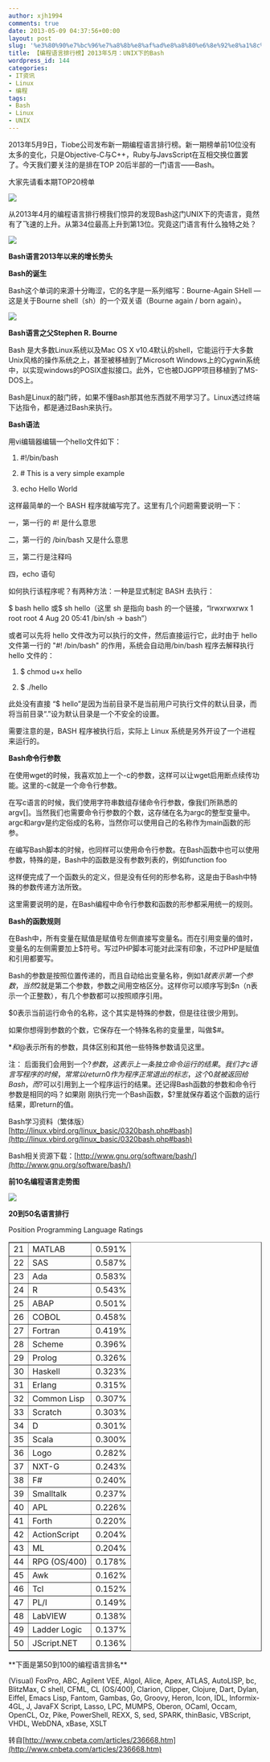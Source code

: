 ```yaml
---
author: xjh1994
comments: true
date: 2013-05-09 04:37:56+00:00
layout: post
slug: '%e3%80%90%e7%bc%96%e7%a8%8b%e8%af%ad%e8%a8%80%e6%8e%92%e8%a1%8c%e6%a6%9c%e3%80%912013%e5%b9%b45%e6%9c%88%ef%bc%9aunix%e4%b8%8b%e7%9a%84bash'
title: 【编程语言排行榜】2013年5月：UNIX下的Bash
wordpress_id: 144
categories:
- IT资讯
- Linux
- 编程
tags:
- Bash
- Linux
- UNIX
---
```


2013年5月9日，Tiobe公司发布新一期编程语言排行榜。新一期榜单前10位没有太多的变化，只是Objective-C与C++，Ruby与JavsScript在互相交换位置罢了。今天我们要关注的是排在TOP 20后半部的一门语言——Bash。

大家先请看本期TOP20榜单


[![](http://img.cnbeta.com/newsimg/130509/1101200548369122.jpg)](http://img.cnbeta.com/newsimg/130509/1101200548369122.jpg)


从2013年4月的编程语言排行榜我们惊异的发现Bash这门UNIX下的壳语言，竟然有了飞速的上升。从第34位最高上升到第13位。究竟这门语言有什么独特之处？


[![](http://img.cnbeta.com/newsimg/130509/1101241616233161.jpg)](http://img.cnbeta.com/newsimg/130509/1101241616233161.jpg)


**Bash语言2013年以来的增长势头**

**Bash的诞生**

Bash这个单词的来源十分晦涩，它的名字是一系列缩写：Bourne-Again SHell — 这是关于Bourne shell（sh）的一个双关语（Bourne again / born again）。

[![](http://img.cnbeta.com/newsimg/130509/11012421708053299.jpg)](http://img.cnbeta.com/newsimg/130509/11012421708053299.jpg)

**Bash语言之父Stephen R. Bourne**

Bash 是大多数Linux系统以及Mac OS X v10.4默认的shell，它能运行于大多数Unix风格的操作系统之上，甚至被移植到了Microsoft Windows上的Cygwin系统中，以实现windows的POSIX虚拟接口。此外，它也被DJGPP项目移植到了MS-DOS上。

Bash是Linux的敲门砖，如果不懂Bash那其他东西就不用学习了。Linux透过终端下达指令，都是通过Bash来执行。

**Bash语法**

用vi编辑器编辑一个hello文件如下：



	
  1. #!/bin/bash

	
  2. # This is a very simple example

	
  3. echo Hello World


这样最简单的一个 BASH 程序就编写完了。这里有几个问题需要说明一下：

一，第一行的 #! 是什么意思

二，第一行的 /bin/bash 又是什么意思

三，第二行是注释吗

四，echo 语句

如何执行该程序呢？有两种方法：一种是显式制定 BASH 去执行：

$ bash hello 或$ sh hello（这里 sh 是指向 bash 的一个链接，“lrwxrwxrwx 1 root root 4 Aug 20 05:41 /bin/sh -> bash”）

或者可以先将 hello 文件改为可以执行的文件，然后直接运行它，此时由于 hello 文件第一行的 "#! /bin/bash" 的作用，系统会自动用/bin/bash 程序去解释执行 hello 文件的：

	
  1. $ chmod u+x hello

	
  2. $ ./hello


此处没有直接 “$ hello”是因为当前目录不是当前用户可执行文件的默认目录，而将当前目录“.”设为默认目录是一个不安全的设置。

需要注意的是，BASH 程序被执行后，实际上 Linux 系统是另外开设了一个进程来运行的。

**Bash命令行参数**

在使用wget的时候，我喜欢加上一个-c的参数，这样可以让wget启用断点续传功能。这里的-c就是一个命令行参数。

在写c语言的时候，我们使用字符串数组存储命令行参数，像我们所熟悉的argv[]。当然我们也需要命令行参数的个数，这存储在名为argc的整型变量中。argc和argv是约定俗成的名称，当然你可以使用自己的名称作为main函数的形参。

在编写Bash脚本的时候，也同样可以使用命令行参数。在Bash函数中也可以使用参数，特殊的是，Bash中的函数是没有参数列表的，例如function foo

这样便完成了一个函数头的定义，但是没有任何的形参名称，这是由于Bash中特殊的参数传递方法所致。

这里需要说明的是，在Bash编程中命令行参数和函数的形参都采用统一的规则。

**Bash的函数规则**

在Bash中，所有变量在赋值是赋值号左侧直接写变量名。而在引用变量的值时，变量名的左侧需要加上$符号。写过PHP脚本可能对此深有印象，不过PHP是赋值和引用都要写。

Bash的参数是按照位置传递的，而且自动给出变量名称，例如$1就表示第一个参数，当然$2就是第二个参数，参数之间用空格区分。这样你可以顺序写到$n（n表示一个正整数），有几个参数都可以按照顺序引用。

$0表示当前运行命令的名称，这个其实是特殊的参数，但是往往很少用到。

如果你想得到参数的个数，它保存在一个特殊名称的变量里，叫做$#。

$*和$@表示所有的参数，具体区别和其他一些特殊参数请见这里。

注： 后面我们会用到一个$?参数，这表示上一条独立命令运行的结果。我们才c语言写程序的时候，常常以return 0作为程序正常退出的标志，这个0就被返回给Bash，而$?可以引用到上一个程序运行的结果。还记得Bash函数的参数和命令行参数是相同的吗？如果刚 刚执行完一个Bash函数，$?里就保存着这个函数的运行结果，即return的值。

Bash学习资料（繁体版）[http://linux.vbird.org/linux_basic/0320bash.php#bash](http://linux.vbird.org/linux_basic/0320bash.php#bash)

Bash相关资源下载：[http://www.gnu.org/software/bash/](http://www.gnu.org/software/bash/)

**前10名编程语言走势图**


[![](http://img.cnbeta.com/newsimg/130509/11012531780146716.jpg)](http://img.cnbeta.com/newsimg/130509/11012531780146716.jpg)


**20到50名语言排行**
<table align="center" border="1" id="Table2" >
<tbody >
<tr >
Position
Programming Language
Ratings
</tr>
<tr >

<td >21
</td>

<td >MATLAB
</td>

<td >0.591%
</td>
</tr>
<tr >

<td >22
</td>

<td >SAS
</td>

<td >0.587%
</td>
</tr>
<tr >

<td >23
</td>

<td >Ada
</td>

<td >0.583%
</td>
</tr>
<tr >

<td >24
</td>

<td >R
</td>

<td >0.543%
</td>
</tr>
<tr >

<td >25
</td>

<td >ABAP
</td>

<td >0.501%
</td>
</tr>
<tr >

<td >26
</td>

<td >COBOL
</td>

<td >0.458%
</td>
</tr>
<tr >

<td >27
</td>

<td >Fortran
</td>

<td >0.419%
</td>
</tr>
<tr >

<td >28
</td>

<td >Scheme
</td>

<td >0.396%
</td>
</tr>
<tr >

<td >29
</td>

<td >Prolog
</td>

<td >0.326%
</td>
</tr>
<tr >

<td >30
</td>

<td >Haskell
</td>

<td >0.323%
</td>
</tr>
<tr >

<td >31
</td>

<td >Erlang
</td>

<td >0.315%
</td>
</tr>
<tr >

<td >32
</td>

<td >Common Lisp
</td>

<td >0.307%
</td>
</tr>
<tr >

<td >33
</td>

<td >Scratch
</td>

<td >0.303%
</td>
</tr>
<tr >

<td >34
</td>

<td >D
</td>

<td >0.301%
</td>
</tr>
<tr >

<td >35
</td>

<td >Scala
</td>

<td >0.300%
</td>
</tr>
<tr >

<td >36
</td>

<td >Logo
</td>

<td >0.282%
</td>
</tr>
<tr >

<td >37
</td>

<td >NXT-G
</td>

<td >0.243%
</td>
</tr>
<tr >

<td >38
</td>

<td >F#
</td>

<td >0.240%
</td>
</tr>
<tr >

<td >39
</td>

<td >Smalltalk
</td>

<td >0.237%
</td>
</tr>
<tr >

<td >40
</td>

<td >APL
</td>

<td >0.226%
</td>
</tr>
<tr >

<td >41
</td>

<td >Forth
</td>

<td >0.220%
</td>
</tr>
<tr >

<td >42
</td>

<td >ActionScript
</td>

<td >0.204%
</td>
</tr>
<tr >

<td >43
</td>

<td >ML
</td>

<td >0.204%
</td>
</tr>
<tr >

<td >44
</td>

<td >RPG (OS/400)
</td>

<td >0.178%
</td>
</tr>
<tr >

<td >45
</td>

<td >Awk
</td>

<td >0.162%
</td>
</tr>
<tr >

<td >46
</td>

<td >Tcl
</td>

<td >0.152%
</td>
</tr>
<tr >

<td >47
</td>

<td >PL/I
</td>

<td >0.149%
</td>
</tr>
<tr >

<td >48
</td>

<td >LabVIEW
</td>

<td >0.138%
</td>
</tr>
<tr >

<td >49
</td>

<td >Ladder Logic
</td>

<td >0.137%
</td>
</tr>
<tr >

<td >50
</td>

<td >JScript.NET
</td>

<td >0.136%
</td>
</tr>
</tbody>
</table>
**下面是第50到100的编程语言排名**

(Visual) FoxPro, ABC, Agilent VEE, Algol, Alice, Apex, ATLAS, AutoLISP, bc, BlitzMax, C shell, CFML, CL (OS/400), Clarion, Clipper, Clojure, Dart, Dylan, Eiffel, Emacs Lisp, Fantom, Gambas, Go, Groovy, Heron, Icon, IDL, Informix-4GL, J, JavaFX Script, Lasso, LPC, MUMPS, Oberon, OCaml, Occam, OpenCL, Oz, Pike, PowerShell, REXX, S, sed, SPARK, thinBasic, VBScript, VHDL, WebDNA, xBase, XSLT

转自[http://www.cnbeta.com/articles/236668.htm](http://www.cnbeta.com/articles/236668.htm)
